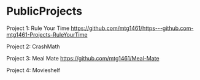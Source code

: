 # PublicProjects

Project 1: Rule Your Time
https://github.com/mtg1461/https---github.com-mtg1461-Projects-RuleYourTime

Project 2: CrashMath

Project 3: Meal Mate
https://github.com/mtg1461/Meal-Mate

Project 4: Movieshelf
